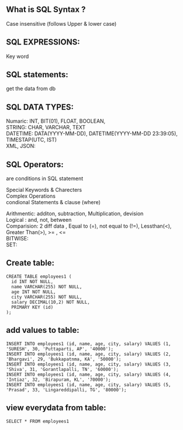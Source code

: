 What is SQL Syntax ?  
----------------
Case insensitive (follows Upper & lower case)

SQL EXPRESSIONS:
-----------

Key word  

SQL statements:
--------------
get the data from db  

SQL DATA TYPES:
-----------
Numaric:  INT, BIT(01), FLOAT, BOOLEAN,  
STRING: CHAR, VARCHAR, TEXT   
DATETIME: DATA(YYYY-MM-DD), DATETIME(YYYY-MM-DD 23:39:05), TIMESTAP(UTC, IST)  
XML, JSON:  

SQL Operators:  
-------------
are conditions in SQL statement  

Special Keywords & Charecters  
Complex Operations  
condional Statements & clause (where)    

Arithmentic:  additon, subtraction, Multiplication, devision     
Logical : and, not, between   
Comparision:  2 diff data , Equal to (=), not equal to (!=), Lessthan(<), Greater Than(>), >= , <=   
BITWISE:   
SET:   


Create table:  
-----------
```
CREATE TABLE employees1 (
  id INT NOT NULL,
  name VARCHAR(255) NOT NULL,
  age INT NOT NULL,
  city VARCHAR(255) NOT NULL,
  salary DECIMAL(10,2) NOT NULL,
  PRIMARY KEY (id)
);
```
add values to table:  
-----------------
```
INSERT INTO employees1 (id, name, age, city, salary) VALUES (1, 'SURESH', 30, 'Puttaparti, AP', '40000');
INSERT INTO employees1 (id, name, age, city, salary) VALUES (2, 'Bhargavi', 29, 'Bukkapatnma, KA', '50000');
INSERT INTO employees1 (id, name, age, city, salary) VALUES (3, 'Shiva', 31, 'Gorantlapalli, TN', '60000');
INSERT INTO employees1 (id, name, age, city, salary) VALUES (4, 'Intiaz', 32, 'Birapuram, KL', '70000');
INSERT INTO employees1 (id, name, age, city, salary) VALUES (5, 'Prasad', 33, 'Lingareddipalli, TG', '80000');
```
view everydata from table:  
-----------------------
```
SELECT * FROM employees1
```

